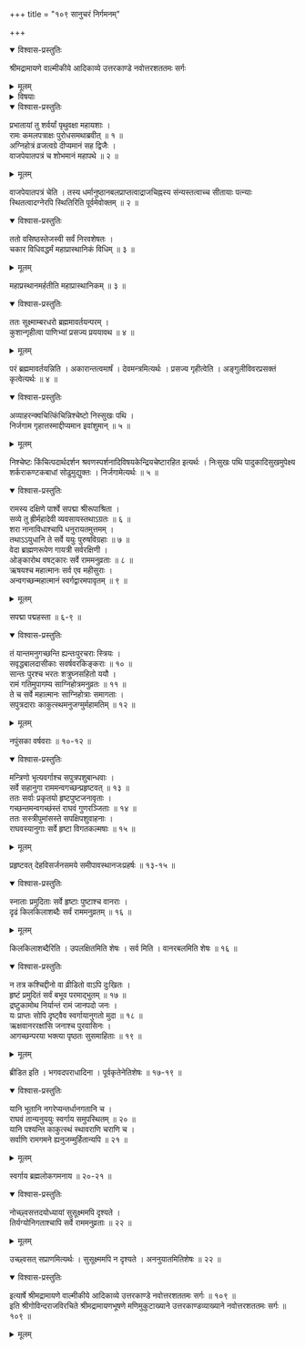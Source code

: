 +++
title = "१०९ सानुचरं निर्गमनम्"

+++

<details open><summary>विश्वास-प्रस्तुतिः</summary>

श्रीमद्रामायणे वाल्मीकीये आदिकाव्ये उत्तरकाण्डे नवोत्तरशततमः सर्गः
</details>

<details><summary>मूलम्</summary>

श्रीमद्रामायणे वाल्मीकीये आदिकाव्ये उत्तरकाण्डे नवोत्तरशततमः सर्गः
</details>

<details><summary>विषयाः</summary>

प्रभाते श्री-रामेण  
वसिष्ठेन माहा-प्रास्थानिक-विधि-विधापन-पूर्वकं  
विमल-सूक्ष्माम्बर-धारिणा कुश-पाणिना  
श्री-भू--देवी-विभूषित-पार्श्व-युगेन  
पुरुष-वेष-धारिभिर् वेदायुधाद्य्-अभिमानि-देवैः  
ऋष्य्-आदिभिश् **चानुगम्यमानेन** च सता  
नियमात् पाद-चारेण  
निज--परम-पद-जिगमिषया  
निज-गृहान् **निर्गमनम्** ॥ १ ॥  
रामस्य महा-प्रस्थान-समये  
स-स्त्री-बाल-वृद्धैः सकल-जनैः  
ख-ग--मृग--नग-तृणादि-प्राणिगणैर् अपि  
परम-पद-जिगमिषया हर्षात् तद्-अनुसरणम् ॥ २ ॥
</details>

<details open><summary>विश्वास-प्रस्तुतिः</summary>

प्रभातायां तु शर्वर्यां पृथुवक्षा महायशाः ।  
रामः कमलपत्राक्षः पुरोधसमथाब्रवीत् ॥ १ ॥  
अग्निहोत्रं व्रजत्वग्रे दीप्यमानं सह द्विजैः ।  
वाजपेयातपत्रं च शोभमानं महापथे ॥ २ ॥
</details>

<details><summary>मूलम्</summary>

प्रभातायां तु शर्वर्यां पृथुवक्षा महायशाः ।  
रामः कमलपत्राक्षः पुरोधसमथाब्रवीत् ॥ १ ॥  
अग्निहोत्रं व्रजत्वग्रे दीप्यमानं सह द्विजैः ।  
वाजपेयातपत्रं च शोभमानं महापथे ॥ २ ॥
</details>

वाजपेयातपत्रं चेति । तस्य धर्मानुष्ठानबलप्राप्तत्वाद्राजचिह्नस्य संन्यस्तत्वाच्च सीतायाः पत्न्याः स्थितत्वादग्नेरपि स्थितिरिति पूर्वमेवोक्तम् ॥ २ ॥

<details open><summary>विश्वास-प्रस्तुतिः</summary>

ततो वसिष्ठस्तेजस्वी सर्वं निरवशेषतः ।  
चकार विधिवद्धर्मं महाप्रास्थानिकं विधिम् ॥ ३ ॥
</details>

<details><summary>मूलम्</summary>

ततो वसिष्ठस्तेजस्वी सर्वं निरवशेषतः ।  
चकार विधिवद्धर्मं महाप्रास्थानिकं विधिम् ॥ ३ ॥
</details>

महाप्रस्थानमर्हतीति महाप्रास्थानिकम् ॥ ३ ॥

<details open><summary>विश्वास-प्रस्तुतिः</summary>

ततः सूक्ष्माम्बरधरो ब्रह्ममावर्तयन्परम् ।  
कुशान्गृहीत्वा पाणिभ्यां प्रसज्य प्रययावथ ॥ ४ ॥
</details>

<details><summary>मूलम्</summary>

ततः सूक्ष्माम्बरधरो ब्रह्ममावर्तयन्परम् ।  
कुशान्गृहीत्वा पाणिभ्यां प्रसज्य प्रययावथ ॥ ४ ॥
</details>

परं ब्रह्ममावर्तयन्निति । अकारान्तत्वमार्षं । देवमन्त्रमित्यर्थः । प्रसज्य गृहीत्वेति । अङ्गुलीविवरप्रसक्तं कृत्वेत्यर्थः ॥ ४ ॥

<details open><summary>विश्वास-प्रस्तुतिः</summary>

अव्याहरन्क्वचित्किंचिन्निश्चेष्टो निस्सुखः पथि ।  
निर्जगाम गृहात्तस्माद्दीप्यमान इवांशुमान् ॥ ५ ॥
</details>

<details><summary>मूलम्</summary>

अव्याहरन्क्वचित्किंचिन्निश्चेष्टो निस्सुखः पथि ।  
निर्जगाम गृहात्तस्माद्दीप्यमान इवांशुमान् ॥ ५ ॥
</details>

निश्चेष्टः किंचित्पदार्थदर्शन श्रवणस्पर्शनादिविषयकेन्द्रियचेष्टारहित इत्यर्थः । निःसुखः पथि पादुकादिसुखमुपेक्ष्य शर्कराकण्टकबाधां सोढुमुद्युक्तः । निर्जगामेत्यर्थः ॥ ५ ॥

<details open><summary>विश्वास-प्रस्तुतिः</summary>

रामस्य दक्षिणे पार्श्वे सपद्मा श्रीरूपाश्रिता ।  
सव्ये तु ह्रीर्महादेवी व्यवसायस्तथाऽग्रतः ॥ ६ ॥  
शरा नानाविधाश्चापि धनुरायतमुत्तमम् ।  
तथाऽऽयुधानि ते सर्वे ययुः पुरुषविग्रहाः ॥ ७ ॥  
वेदा ब्राह्मणरूपेण गायत्री सर्वरक्षिणी ।  
ओङ्कारोथ वषट्कारः सर्वे राममनुव्रताः ॥ ८ ॥  
ऋषयश्च महात्मानः सर्व एव महीसुराः ।  
अन्वगच्छन्महात्मानं स्वर्गद्वारमपावृतम् ॥ ९ ॥
</details>

<details><summary>मूलम्</summary>

रामस्य दक्षिणे पार्श्वे सपद्मा श्रीरूपाश्रिता ।  
सव्ये तु ह्रीर्महादेवी व्यवसायस्तथाऽग्रतः ॥ ६ ॥  
शरा नानाविधाश्चापि धनुरायतमुत्तमम् ।  
तथाऽऽयुधानि ते सर्वे ययुः पुरुषविग्रहाः ॥ ७ ॥  
वेदा ब्राह्मणरूपेण गायत्री सर्वरक्षिणी ।  
ओङ्कारोथ वषट्कारः सर्वे राममनुव्रताः ॥ ८ ॥  
ऋषयश्च महात्मानः सर्व एव महीसुराः ।  
अन्वगच्छन्महात्मानं स्वर्गद्वारमपावृतम् ॥ ९ ॥
</details>

सपद्मा पद्महस्ता ॥ ६-९ ॥

<details open><summary>विश्वास-प्रस्तुतिः</summary>

तं यान्तमनुगच्छन्ति ह्यन्तःपुरचराः स्त्रियः ।  
सवृद्धबालदासीकाः सवर्षवरकिङ्कराः ॥ १० ॥  
सान्तः पुरश्च भरतः शत्रुघ्नसहितो ययौ ।  
रामं गतिमुपागम्य साग्निहोत्रमनुव्रतः ॥ ११ ॥  
ते च सर्वे महात्मानः साग्निहोत्राः समागताः ।  
सपुत्रदाराः काकुत्स्थमनुजग्मुर्महामतिम् ॥ १२ ॥
</details>

<details><summary>मूलम्</summary>

तं यान्तमनुगच्छन्ति ह्यन्तःपुरचराः स्त्रियः ।  
सवृद्धबालदासीकाः सवर्षवरकिङ्कराः ॥ १० ॥  
सान्तः पुरश्च भरतः शत्रुघ्नसहितो ययौ ।  
रामं गतिमुपागम्य साग्निहोत्रमनुव्रतः ॥ ११ ॥  
ते च सर्वे महात्मानः साग्निहोत्राः समागताः ।  
सपुत्रदाराः काकुत्स्थमनुजग्मुर्महामतिम् ॥ १२ ॥
</details>

नपुंसका वर्षवराः ॥ १०-१२ ॥

<details open><summary>विश्वास-प्रस्तुतिः</summary>

मन्त्रिणो भृत्यवर्गाश्च सपुत्रपशुबान्धवाः ।  
सर्वे सहानुगा राममन्वगच्छन्प्रहृष्टवत् ॥ १३ ॥  
ततः सर्वाः प्रकृतयो हृष्टपुष्टजनावृताः ।  
गच्छन्तमन्वगच्छंस्तं राघवं गुणरञ्जिताः ॥ १४ ॥  
ततः सस्त्रीपुमांसस्ते सपक्षिपशुवाहनाः ।  
राघवस्यानुगाः सर्वे हृष्टा विगतकल्मषाः ॥ १५ ॥
</details>

<details><summary>मूलम्</summary>

मन्त्रिणो भृत्यवर्गाश्च सपुत्रपशुबान्धवाः ।  
सर्वे सहानुगा राममन्वगच्छन्प्रहृष्टवत् ॥ १३ ॥  
ततः सर्वाः प्रकृतयो हृष्टपुष्टजनावृताः ।  
गच्छन्तमन्वगच्छंस्तं राघवं गुणरञ्जिताः ॥ १४ ॥  
ततः सस्त्रीपुमांसस्ते सपक्षिपशुवाहनाः ।  
राघवस्यानुगाः सर्वे हृष्टा विगतकल्मषाः ॥ १५ ॥
</details>

प्रहृष्टवत् देहविसर्जनसमये समीपावस्थानजःप्रहर्षः ॥ १३-१५ ॥

<details open><summary>विश्वास-प्रस्तुतिः</summary>

स्नाताः प्रमुदिताः सर्वे हृष्टाः पुष्टाश्च वानराः ।  
दृढं किलकिलाशब्दैः सर्वं राममनुव्रतम् ॥ १६ ॥
</details>

<details><summary>मूलम्</summary>

स्नाताः प्रमुदिताः सर्वे हृष्टाः पुष्टाश्च वानराः ।  
दृढं किलकिलाशब्दैः सर्वं राममनुव्रतम् ॥ १६ ॥
</details>

किलकिलाशब्दैरिति । उपलक्षितमिति शेषः । सर्व मिति । वानरबलमिति शेषः ॥ १६ ॥

<details open><summary>विश्वास-प्रस्तुतिः</summary>

न तत्र कश्चिद्दीनो वा व्रीडितो वाऽपि दुःखितः ।  
हृष्टं प्रमुदितं सर्वं बभूव परमाद्भुतम् ॥ १७ ॥  
द्रष्टुकामोथ निर्यान्तं रामं जानपदो जनः ।  
यः प्राप्तः सोपि दृष्ट्वैव स्वर्गायानुगतो मुदा ॥ १८ ॥  
ऋक्षवानररक्षांसि जनाश्च पुरवासिनः ।  
आगच्छन्परया भक्त्या पृष्ठतः सुसमाहिताः ॥ १९ ॥
</details>

<details><summary>मूलम्</summary>

न तत्र कश्चिद्दीनो वा व्रीडितो वाऽपि दुःखितः ।  
हृष्टं प्रमुदितं सर्वं बभूव परमाद्भुतम् ॥ १७ ॥  
द्रष्टुकामोथ निर्यान्तं रामं जानपदो जनः ।  
यः प्राप्तः सोपि दृष्ट्वैव स्वर्गायानुगतो मुदा ॥ १८ ॥  
ऋक्षवानररक्षांसि जनाश्च पुरवासिनः ।  
आगच्छन्परया भक्त्या पृष्ठतः सुसमाहिताः ॥ १९ ॥
</details>

ब्रीडित इति । भगवदपराधादिना । पूर्वकृतेनेतिशेषः ॥ १७-१९ ॥

<details open><summary>विश्वास-प्रस्तुतिः</summary>

यानि भूतानि नगरेप्यन्तर्धानगतानि च ।  
राघवं तान्यनुययुः स्वर्गाय समुपस्थितम् ॥ २० ॥  
यानि पश्यन्ति काकुत्स्थं स्थावराणि चराणि च ।  
सर्वाणि रामगमने ह्यनुजम्मुर्हितान्यपि ॥ २१ ॥
</details>

<details><summary>मूलम्</summary>

यानि भूतानि नगरेप्यन्तर्धानगतानि च ।  
राघवं तान्यनुययुः स्वर्गाय समुपस्थितम् ॥ २० ॥  
यानि पश्यन्ति काकुत्स्थं स्थावराणि चराणि च ।  
सर्वाणि रामगमने ह्यनुजम्मुर्हितान्यपि ॥ २१ ॥
</details>

स्वर्गाय ब्रह्मलोकगमनाय ॥ २०-२१ ॥

<details open><summary>विश्वास-प्रस्तुतिः</summary>

नोच्छ्वसत्तदयोध्यायां सुसूक्ष्ममपि दृश्यते ।  
तिर्यग्योनिगताश्चापि सर्वे राममनुव्रताः ॥ २२ ॥
</details>

<details><summary>मूलम्</summary>

नोच्छ्वसत्तदयोध्यायां सुसूक्ष्ममपि दृश्यते ।  
तिर्यग्योनिगताश्चापि सर्वे राममनुव्रताः ॥ २२ ॥
</details>

उच्छ्वसत् सप्राणमित्यर्थः । सुसूक्ष्ममपि न दृश्यते । अननुयातमितिशेषः ॥ २२ ॥

<details open><summary>विश्वास-प्रस्तुतिः</summary>

इत्यार्षे श्रीमद्रामायणे वाल्मीकीये आदिकाव्ये उत्तरकाण्डे नवोत्तरशततमः सर्गः ॥ १०९ ॥  
इति श्रीगोविन्दराजविरचिते श्रीमद्रामायणभूषणे मणिमुकुटाख्याने उत्तरकाण्डव्याख्याने नवोत्तरशततमः सर्गः ॥ १०९ ॥
</details>

<details><summary>मूलम्</summary>

इत्यार्षे श्रीमद्रामायणे वाल्मीकीये आदिकाव्ये उत्तरकाण्डे नवोत्तरशततमः सर्गः ॥ १०९ ॥  
इति श्रीगोविन्दराजविरचिते श्रीमद्रामायणभूषणे मणिमुकुटाख्याने उत्तरकाण्डव्याख्याने नवोत्तरशततमः सर्गः ॥ १०९ ॥
</details>

